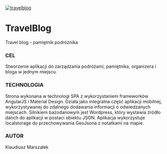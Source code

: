 [![travelblog](http://klaudiusz.eu/wordpress/wp-content/themes/twentysixteen/images/travelblog.svg)](https://klaudiusz.eu/travelblog)

# TravelBlog
Travel blog - pamiętnik podróżnika

### CEL

Stworzenie aplikacji do zarządzania podróżami, pamiętnika, organizera i bloga w jednym miejscu.

### TECHNOLOGIA

Strona wykonana w technologi SPA z wykorzystaniem frameworków AngularJS i Material Design. 
Działa jako integralna część aplikacji mobilnej, wykorzystywanej do zdalnego dodawania informacji o odwiedzanych miejscach.
Silnikiem bazodanowym jest Wordpress, który wystawia źródło danch do aplikacji w postaci obiektu JSON. 
Aplikacja wykorzystuje localstorage do przechowywania GeoJsona z notatkami na mapie.

### AUTOR 
Klaudiusz Marszałek
